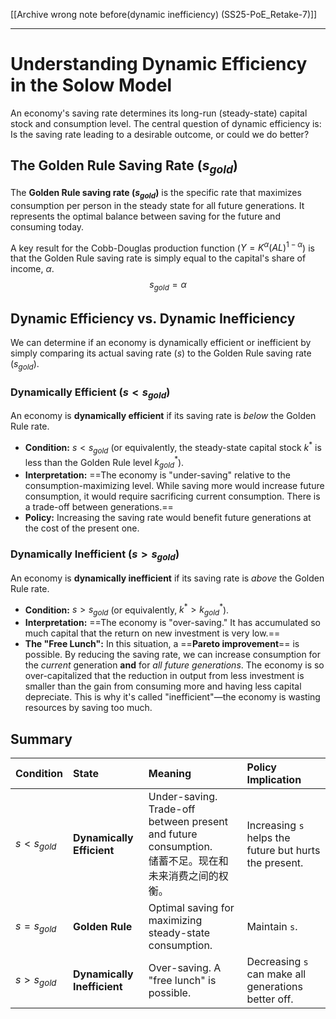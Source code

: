 [[Archive wrong note before(dynamic inefficiency) (SS25-PoE_Retake-7)]]

---

# Understanding Dynamic Efficiency in the Solow Model

An economy's saving rate determines its long-run (steady-state) capital stock and consumption level. The central question of dynamic efficiency is: Is the saving rate leading to a desirable outcome, or could we do better?

## The Golden Rule Saving Rate ($s_{gold}$)

The **Golden Rule saving rate ($s_{gold}$)** is the specific rate that maximizes consumption per person in the steady state for all future generations. It represents the optimal balance between saving for the future and consuming today.

A key result for the Cobb-Douglas production function ($Y = K^\alpha (AL)^{1-\alpha}$) is that the Golden Rule saving rate is simply equal to the capital's share of income, $\alpha$.
$$
s_{gold} = \alpha
$$

## Dynamic Efficiency vs. Dynamic Inefficiency

We can determine if an economy is dynamically efficient or inefficient by simply comparing its actual saving rate ($s$) to the Golden Rule saving rate ($s_{gold}$).

### Dynamically Efficient ($s < s_{gold}$)

An economy is **dynamically efficient** if its saving rate is *below* the Golden Rule rate.

*   **Condition:** $s < s_{gold}$ (or equivalently, the steady-state capital stock $k^*$ is less than the Golden Rule level $k^*_{gold}$).
*   **Interpretation:** ==The economy is "under-saving" relative to the consumption-maximizing level. While saving more would increase future consumption, it would require sacrificing current consumption. There is a trade-off between generations.==
*   **Policy:** Increasing the saving rate would benefit future generations at the cost of the present one.

### Dynamically Inefficient ($s > s_{gold}$)

An economy is **dynamically inefficient** if its saving rate is *above* the Golden Rule rate.

*   **Condition:** $s > s_{gold}$ (or equivalently, $k^* > k^*_{gold}$).
*   **Interpretation:** ==The economy is "over-saving." It has accumulated so much capital that the return on new investment is very low.==
*   **The "Free Lunch":** In this situation, a ==**Pareto improvement**== is possible. By reducing the saving rate, we can increase consumption for the *current* generation **and** for *all future generations*. The economy is so over-capitalized that the reduction in output from less investment is smaller than the gain from consuming more and having less capital depreciate. This is why it's called "inefficient"—the economy is wasting resources by saving too much.

## Summary

| Condition      | State                       | Meaning                                                                               | Policy Implication                                     |
| :------------- | :-------------------------- | :------------------------------------------------------------------------------------ | :----------------------------------------------------- |
| $s < s_{gold}$ | **Dynamically Efficient**   | Under-saving. Trade-off between present and future consumption.<br>储蓄不足。现在和未来消费之间的权衡。 | Increasing `s` helps the future but hurts the present. |
| $s = s_{gold}$ | **Golden Rule**             | Optimal saving for maximizing steady-state consumption.                               | Maintain `s`.                                          |
| $s > s_{gold}$ | **Dynamically Inefficient** | Over-saving. A "free lunch" is possible.                                              | Decreasing `s` can make all generations better off.    |
